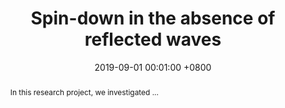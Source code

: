 ---
title:          "Spin-down in the absence of reflected waves"
selected:       false
pub:            "MSc Project"
# pub_date:       "2022"
date:           2019-09-01 00:01:00 +0800  # so the site can order them correctly

abstract: >-
  In this research project, we investigated ...
# $\LaTeX$ is supported. $a=b+c$.

cover: /assets/images/spin_down.png

authors:
  - K. Pentland
  - E. Johnson

links:
  Report: /assets/docs/spin_down_report.pdf
  Presentation: /assets/docs/spin_down_pres.pdf
  # arXiv: https://arxiv.org/abs/2106.10139
  # Code: https://github.com/kpentland/StochasticParareal
---